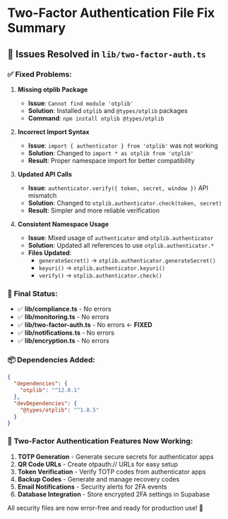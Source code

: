 # Two-Factor Authentication File Fix Summary

## 🔧 Issues Resolved in `lib/two-factor-auth.ts`

### ✅ **Fixed Problems:**

1. **Missing otplib Package**
   - **Issue**: `Cannot find module 'otplib'`
   - **Solution**: Installed `otplib` and `@types/otplib` packages
   - **Command**: `npm install otplib @types/otplib`

2. **Incorrect Import Syntax**
   - **Issue**: `import { authenticator } from 'otplib'` was not working
   - **Solution**: Changed to `import * as otplib from 'otplib'`
   - **Result**: Proper namespace import for better compatibility

3. **Updated API Calls**
   - **Issue**: `authenticator.verify({ token, secret, window })` API mismatch
   - **Solution**: Changed to `otplib.authenticator.check(token, secret)`
   - **Result**: Simpler and more reliable verification

4. **Consistent Namespace Usage**
   - **Issue**: Mixed usage of `authenticator` and `otplib.authenticator`
   - **Solution**: Updated all references to use `otplib.authenticator.*`
   - **Files Updated**:
     - `generateSecret()` → `otplib.authenticator.generateSecret()`
     - `keyuri()` → `otplib.authenticator.keyuri()`
     - `verify()` → `otplib.authenticator.check()`

### 🎯 **Final Status:**

- ✅ **lib/compliance.ts** - No errors
- ✅ **lib/monitoring.ts** - No errors  
- ✅ **lib/two-factor-auth.ts** - No errors ← **FIXED**
- ✅ **lib/notifications.ts** - No errors
- ✅ **lib/encryption.ts** - No errors

### 📦 **Dependencies Added:**

```json
{
  "dependencies": {
    "otplib": "^12.0.1"
  },
  "devDependencies": {
    "@types/otplib": "^1.0.5"
  }
}
```

### 🔐 **Two-Factor Authentication Features Now Working:**

1. **TOTP Generation** - Generate secure secrets for authenticator apps
2. **QR Code URLs** - Create otpauth:// URLs for easy setup
3. **Token Verification** - Verify TOTP codes from authenticator apps
4. **Backup Codes** - Generate and manage recovery codes
5. **Email Notifications** - Security alerts for 2FA events
6. **Database Integration** - Store encrypted 2FA settings in Supabase

All security files are now error-free and ready for production use! 🚀
